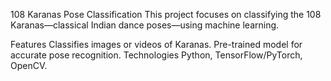 108 Karanas Pose Classification
This project focuses on classifying the 108 Karanas—classical Indian dance poses—using machine learning.

Features
Classifies images or videos of Karanas.
Pre-trained model for accurate pose recognition.
Technologies
Python, TensorFlow/PyTorch, OpenCV.
